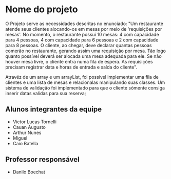 # Nome do projeto
O Projeto serve as necessidades descritas no enunciado:
"Um restaurante atende seus clientes alocando-os em mesas por meio de 'requisições por mesas'. No momento, o restaurante possui 10 mesas: 4 com capacidade para 4 pessoas, 4 com capacidade para 6 pessoas e 2 com capacidade para 8 pessoas. O cliente, ao chegar, deve declarar quantas pessoas comerão no restaurante, gerando assim uma requisição por mesa. Tão logo quanto possível deverá ser alocada uma mesa adequada para ele. Se não houver mesa livre, o cliente entra numa fila de espera. As requisições precisam registrar data e horas de entrada e saída do cliente".

Atravéz de um array e um arrayList, foi possivel implementar uma fila de clientes e uma lista de mesas e relacionalas manipulando suas classes. Um sistema de validação foi implementado para que o cliente sómente consiga inserir datas validas para sua reserva;

## Alunos integrantes da equipe

* Victor Lucas Tornelli
* Cauan Augusto
* Arthur Nunes
* Miguel
* Caio Batella

## Professor responsável 

* Danilo Boechat

